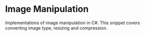 # Image Manipulation
Implementations of image manipulation in C#. This snippet covers converting image type, resizing and compression.
